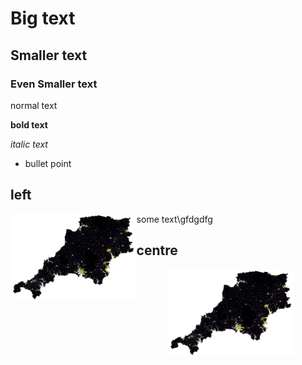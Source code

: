 # Big text
## Smaller text
### Even Smaller text

normal text

**bold text**

*italic text*


* bullet point
## left
<img align="left" src="Capture.JPG" width="40%">
some text\gfdgdfg

## centre
<p align="center">
  <img src="Capture.JPG" width="40%">
</p>
